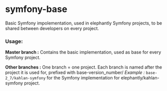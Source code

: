 # symfony-base
Basic Symfony impolementation, used in elephantly Symfony projects, to be shared between developers on every project.

### Usage:
**Master branch :**
Contains the basic implementation, used as base for every Symfony project.

**Other branches :**
One branch = one project. Each branch is named after the project it is used for, prefixed with base-version_number/
*Example :* `base-2_7/kahlan-symfony` for the Symfony implementation for elephantly/kahlan-symfony project.
